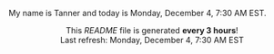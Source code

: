 My name is Tanner and today is Monday, December 4, 7:30 AM EST.

<p align="center">This <i>README</i> file is generated <b>every 3 hours</b>!</br>Last refresh: Monday, December 4, 7:30 AM EST<br /></p>
